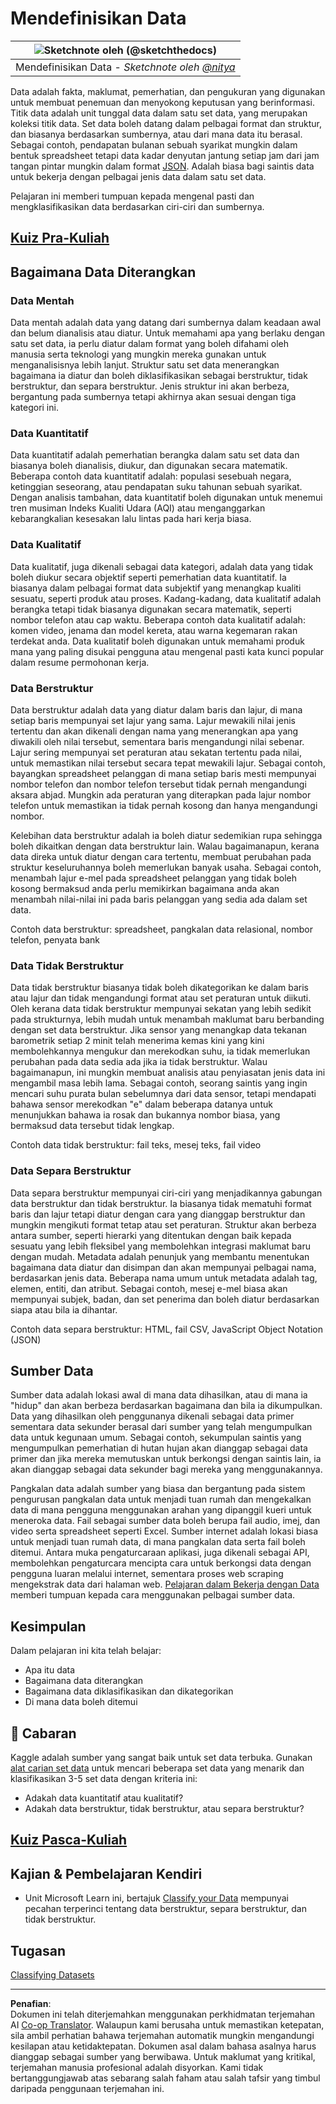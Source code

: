 <!--
CO_OP_TRANSLATOR_METADATA:
{
  "original_hash": "12339119c0165da569a93ddba05f9339",
  "translation_date": "2025-09-06T00:14:22+00:00",
  "source_file": "1-Introduction/03-defining-data/README.md",
  "language_code": "ms"
}
-->
# Mendefinisikan Data

|![ Sketchnote oleh [(@sketchthedocs)](https://sketchthedocs.dev) ](../../sketchnotes/03-DefiningData.png)|
|:---:|
|Mendefinisikan Data - _Sketchnote oleh [@nitya](https://twitter.com/nitya)_ |

Data adalah fakta, maklumat, pemerhatian, dan pengukuran yang digunakan untuk membuat penemuan dan menyokong keputusan yang berinformasi. Titik data adalah unit tunggal data dalam satu set data, yang merupakan koleksi titik data. Set data boleh datang dalam pelbagai format dan struktur, dan biasanya berdasarkan sumbernya, atau dari mana data itu berasal. Sebagai contoh, pendapatan bulanan sebuah syarikat mungkin dalam bentuk spreadsheet tetapi data kadar denyutan jantung setiap jam dari jam tangan pintar mungkin dalam format [JSON](https://stackoverflow.com/a/383699). Adalah biasa bagi saintis data untuk bekerja dengan pelbagai jenis data dalam satu set data.

Pelajaran ini memberi tumpuan kepada mengenal pasti dan mengklasifikasikan data berdasarkan ciri-ciri dan sumbernya.

## [Kuiz Pra-Kuliah](https://ff-quizzes.netlify.app/en/ds/quiz/4)
## Bagaimana Data Diterangkan

### Data Mentah
Data mentah adalah data yang datang dari sumbernya dalam keadaan awal dan belum dianalisis atau diatur. Untuk memahami apa yang berlaku dengan satu set data, ia perlu diatur dalam format yang boleh difahami oleh manusia serta teknologi yang mungkin mereka gunakan untuk menganalisisnya lebih lanjut. Struktur satu set data menerangkan bagaimana ia diatur dan boleh diklasifikasikan sebagai berstruktur, tidak berstruktur, dan separa berstruktur. Jenis struktur ini akan berbeza, bergantung pada sumbernya tetapi akhirnya akan sesuai dengan tiga kategori ini.

### Data Kuantitatif
Data kuantitatif adalah pemerhatian berangka dalam satu set data dan biasanya boleh dianalisis, diukur, dan digunakan secara matematik. Beberapa contoh data kuantitatif adalah: populasi sesebuah negara, ketinggian seseorang, atau pendapatan suku tahunan sebuah syarikat. Dengan analisis tambahan, data kuantitatif boleh digunakan untuk menemui tren musiman Indeks Kualiti Udara (AQI) atau menganggarkan kebarangkalian kesesakan lalu lintas pada hari kerja biasa.

### Data Kualitatif
Data kualitatif, juga dikenali sebagai data kategori, adalah data yang tidak boleh diukur secara objektif seperti pemerhatian data kuantitatif. Ia biasanya dalam pelbagai format data subjektif yang menangkap kualiti sesuatu, seperti produk atau proses. Kadang-kadang, data kualitatif adalah berangka tetapi tidak biasanya digunakan secara matematik, seperti nombor telefon atau cap waktu. Beberapa contoh data kualitatif adalah: komen video, jenama dan model kereta, atau warna kegemaran rakan terdekat anda. Data kualitatif boleh digunakan untuk memahami produk mana yang paling disukai pengguna atau mengenal pasti kata kunci popular dalam resume permohonan kerja.

### Data Berstruktur
Data berstruktur adalah data yang diatur dalam baris dan lajur, di mana setiap baris mempunyai set lajur yang sama. Lajur mewakili nilai jenis tertentu dan akan dikenali dengan nama yang menerangkan apa yang diwakili oleh nilai tersebut, sementara baris mengandungi nilai sebenar. Lajur sering mempunyai set peraturan atau sekatan tertentu pada nilai, untuk memastikan nilai tersebut secara tepat mewakili lajur. Sebagai contoh, bayangkan spreadsheet pelanggan di mana setiap baris mesti mempunyai nombor telefon dan nombor telefon tersebut tidak pernah mengandungi aksara abjad. Mungkin ada peraturan yang diterapkan pada lajur nombor telefon untuk memastikan ia tidak pernah kosong dan hanya mengandungi nombor.

Kelebihan data berstruktur adalah ia boleh diatur sedemikian rupa sehingga boleh dikaitkan dengan data berstruktur lain. Walau bagaimanapun, kerana data direka untuk diatur dengan cara tertentu, membuat perubahan pada struktur keseluruhannya boleh memerlukan banyak usaha. Sebagai contoh, menambah lajur e-mel pada spreadsheet pelanggan yang tidak boleh kosong bermaksud anda perlu memikirkan bagaimana anda akan menambah nilai-nilai ini pada baris pelanggan yang sedia ada dalam set data.

Contoh data berstruktur: spreadsheet, pangkalan data relasional, nombor telefon, penyata bank

### Data Tidak Berstruktur
Data tidak berstruktur biasanya tidak boleh dikategorikan ke dalam baris atau lajur dan tidak mengandungi format atau set peraturan untuk diikuti. Oleh kerana data tidak berstruktur mempunyai sekatan yang lebih sedikit pada strukturnya, lebih mudah untuk menambah maklumat baru berbanding dengan set data berstruktur. Jika sensor yang menangkap data tekanan barometrik setiap 2 minit telah menerima kemas kini yang kini membolehkannya mengukur dan merekodkan suhu, ia tidak memerlukan perubahan pada data sedia ada jika ia tidak berstruktur. Walau bagaimanapun, ini mungkin membuat analisis atau penyiasatan jenis data ini mengambil masa lebih lama. Sebagai contoh, seorang saintis yang ingin mencari suhu purata bulan sebelumnya dari data sensor, tetapi mendapati bahawa sensor merekodkan "e" dalam beberapa datanya untuk menunjukkan bahawa ia rosak dan bukannya nombor biasa, yang bermaksud data tersebut tidak lengkap.

Contoh data tidak berstruktur: fail teks, mesej teks, fail video

### Data Separa Berstruktur
Data separa berstruktur mempunyai ciri-ciri yang menjadikannya gabungan data berstruktur dan tidak berstruktur. Ia biasanya tidak mematuhi format baris dan lajur tetapi diatur dengan cara yang dianggap berstruktur dan mungkin mengikuti format tetap atau set peraturan. Struktur akan berbeza antara sumber, seperti hierarki yang ditentukan dengan baik kepada sesuatu yang lebih fleksibel yang membolehkan integrasi maklumat baru dengan mudah. Metadata adalah penunjuk yang membantu menentukan bagaimana data diatur dan disimpan dan akan mempunyai pelbagai nama, berdasarkan jenis data. Beberapa nama umum untuk metadata adalah tag, elemen, entiti, dan atribut. Sebagai contoh, mesej e-mel biasa akan mempunyai subjek, badan, dan set penerima dan boleh diatur berdasarkan siapa atau bila ia dihantar.

Contoh data separa berstruktur: HTML, fail CSV, JavaScript Object Notation (JSON)

## Sumber Data 

Sumber data adalah lokasi awal di mana data dihasilkan, atau di mana ia "hidup" dan akan berbeza berdasarkan bagaimana dan bila ia dikumpulkan. Data yang dihasilkan oleh penggunanya dikenali sebagai data primer sementara data sekunder berasal dari sumber yang telah mengumpulkan data untuk kegunaan umum. Sebagai contoh, sekumpulan saintis yang mengumpulkan pemerhatian di hutan hujan akan dianggap sebagai data primer dan jika mereka memutuskan untuk berkongsi dengan saintis lain, ia akan dianggap sebagai data sekunder bagi mereka yang menggunakannya.

Pangkalan data adalah sumber yang biasa dan bergantung pada sistem pengurusan pangkalan data untuk menjadi tuan rumah dan mengekalkan data di mana pengguna menggunakan arahan yang dipanggil kueri untuk meneroka data. Fail sebagai sumber data boleh berupa fail audio, imej, dan video serta spreadsheet seperti Excel. Sumber internet adalah lokasi biasa untuk menjadi tuan rumah data, di mana pangkalan data serta fail boleh ditemui. Antara muka pengaturcaraan aplikasi, juga dikenali sebagai API, membolehkan pengaturcara mencipta cara untuk berkongsi data dengan pengguna luaran melalui internet, sementara proses web scraping mengekstrak data dari halaman web. [Pelajaran dalam Bekerja dengan Data](../../../../../../../../../2-Working-With-Data) memberi tumpuan kepada cara menggunakan pelbagai sumber data.

## Kesimpulan

Dalam pelajaran ini kita telah belajar:

- Apa itu data
- Bagaimana data diterangkan
- Bagaimana data diklasifikasikan dan dikategorikan
- Di mana data boleh ditemui

## 🚀 Cabaran

Kaggle adalah sumber yang sangat baik untuk set data terbuka. Gunakan [alat carian set data](https://www.kaggle.com/datasets) untuk mencari beberapa set data yang menarik dan klasifikasikan 3-5 set data dengan kriteria ini:

- Adakah data kuantitatif atau kualitatif?
- Adakah data berstruktur, tidak berstruktur, atau separa berstruktur?

## [Kuiz Pasca-Kuliah](https://ff-quizzes.netlify.app/en/ds/quiz/5)

## Kajian & Pembelajaran Kendiri

- Unit Microsoft Learn ini, bertajuk [Classify your Data](https://docs.microsoft.com/en-us/learn/modules/choose-storage-approach-in-azure/2-classify-data) mempunyai pecahan terperinci tentang data berstruktur, separa berstruktur, dan tidak berstruktur.

## Tugasan

[Classifying Datasets](assignment.md)

---

**Penafian**:  
Dokumen ini telah diterjemahkan menggunakan perkhidmatan terjemahan AI [Co-op Translator](https://github.com/Azure/co-op-translator). Walaupun kami berusaha untuk memastikan ketepatan, sila ambil perhatian bahawa terjemahan automatik mungkin mengandungi kesilapan atau ketidaktepatan. Dokumen asal dalam bahasa asalnya harus dianggap sebagai sumber yang berwibawa. Untuk maklumat yang kritikal, terjemahan manusia profesional adalah disyorkan. Kami tidak bertanggungjawab atas sebarang salah faham atau salah tafsir yang timbul daripada penggunaan terjemahan ini.